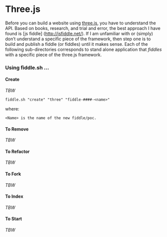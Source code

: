 Three.js
======

Before you can build a website using [three.js](http://threejs.org/), you have to understand the API.  Based on books, 
research, and trial and error, the best approach I have found is [js fiddle] (http://jsfiddle.net/).  If I am unfamiliar
with or (simply) don’t understand a specific piece of the framework, then step one is to build and publish a fiddle 
(or fiddles) until it makes sense.  Each of the following sub-directories corresponds to stand alone application that 
*fiddles* with a specific piece of the three.js framework.


### Using fiddle.sh ...

#### Create

_TBW_

    fiddle.sh "create" "three" "fiddle-####-<name>"

where:

    <Name> is the name of the new fiddle/poc.


#### To Remove

_TBW_

#### To Refactor

_TBW_

#### To Fork

_TBW_

#### To Index

_TBW_

#### To Start

_TBW_